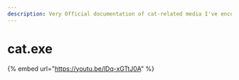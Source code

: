 ```yaml
---
description: Very Official documentation of cat-related media I've encounted
---
```


# cat.exe

{% embed url="https://youtu.be/lDq-xGTtJ0A" %}



